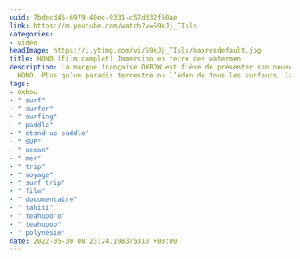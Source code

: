 ```yaml
---
uuid: 7bdecd45-6979-40ec-9331-c57d332f60ae
link: https://m.youtube.com/watch?v=S9kJj_TIsls
categories:
- video
headImage: https://i.ytimg.com/vi/S9kJj_TIsls/maxresdefault.jpg
title: HONO (film complet) Immersion en terre des watermen
description: La marque française OXBOW est fière de présenter son nouveau film documentaire
  HONO. Plus qu’un paradis terrestre ou l’éden de tous les surfeurs, la Polynési...
tags:
- oxbow
- " surf"
- " surfer"
- " surfing"
- " paddle"
- " stand up paddle"
- " SUP"
- " ocean"
- " mer"
- " trip"
- " voyage"
- " surf trip"
- " film"
- " documentaire"
- " tahiti"
- " teahupo'o"
- " teahupoo"
- " polynésie"
date: 2022-05-30 08:23:24.198375310 +00:00
---
```

